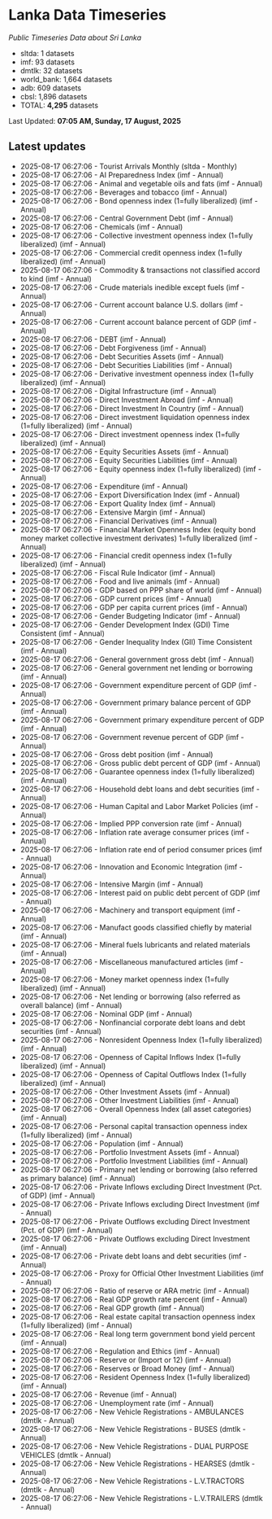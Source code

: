 # Lanka Data Timeseries
*Public Timeseries Data about Sri Lanka*

* sltda: 1 datasets
* imf: 93 datasets
* dmtlk: 32 datasets
* world_bank: 1,664 datasets
* adb: 609 datasets
* cbsl: 1,896 datasets
* TOTAL: **4,295** datasets

Last Updated: **07:05 AM, Sunday, 17 August, 2025**

## Latest updates

* 2025-08-17 06:27:06 - Tourist Arrivals Monthly (sltda - Monthly)
* 2025-08-17 06:27:06 - AI Preparedness Index (imf - Annual)
* 2025-08-17 06:27:06 - Animal and vegetable oils and fats (imf - Annual)
* 2025-08-17 06:27:06 - Beverages and tobacco (imf - Annual)
* 2025-08-17 06:27:06 - Bond openness index (1=fully liberalized) (imf - Annual)
* 2025-08-17 06:27:06 - Central Government Debt (imf - Annual)
* 2025-08-17 06:27:06 - Chemicals (imf - Annual)
* 2025-08-17 06:27:06 - Collective investment openness index (1=fully liberalized) (imf - Annual)
* 2025-08-17 06:27:06 - Commercial credit openness index (1=fully liberalized) (imf - Annual)
* 2025-08-17 06:27:06 - Commodity & transactions not classified accord to kind (imf - Annual)
* 2025-08-17 06:27:06 - Crude materials inedible except fuels (imf - Annual)
* 2025-08-17 06:27:06 - Current account balance U.S. dollars (imf - Annual)
* 2025-08-17 06:27:06 - Current account balance percent of GDP (imf - Annual)
* 2025-08-17 06:27:06 - DEBT (imf - Annual)
* 2025-08-17 06:27:06 - Debt Forgiveness (imf - Annual)
* 2025-08-17 06:27:06 - Debt Securities Assets (imf - Annual)
* 2025-08-17 06:27:06 - Debt Securities Liabilities (imf - Annual)
* 2025-08-17 06:27:06 - Derivative investment openness index (1=fully liberalized) (imf - Annual)
* 2025-08-17 06:27:06 - Digital Infrastructure (imf - Annual)
* 2025-08-17 06:27:06 - Direct Investment Abroad (imf - Annual)
* 2025-08-17 06:27:06 - Direct Investment In Country (imf - Annual)
* 2025-08-17 06:27:06 - Direct investment liquidation openness index (1=fully liberalized) (imf - Annual)
* 2025-08-17 06:27:06 - Direct investment openness index (1=fully liberalized) (imf - Annual)
* 2025-08-17 06:27:06 - Equity Securities Assets (imf - Annual)
* 2025-08-17 06:27:06 - Equity Securities Liabilities (imf - Annual)
* 2025-08-17 06:27:06 - Equity openness index (1=fully liberalized) (imf - Annual)
* 2025-08-17 06:27:06 - Expenditure (imf - Annual)
* 2025-08-17 06:27:06 - Export Diversification Index (imf - Annual)
* 2025-08-17 06:27:06 - Export Quality Index (imf - Annual)
* 2025-08-17 06:27:06 - Extensive Margin (imf - Annual)
* 2025-08-17 06:27:06 - Financial Derivatives (imf - Annual)
* 2025-08-17 06:27:06 - Financial Market Openness Index (equity bond money market collective investment derivates) 1=fully liberalized (imf - Annual)
* 2025-08-17 06:27:06 - Financial credit openness index (1=fully liberalized) (imf - Annual)
* 2025-08-17 06:27:06 - Fiscal Rule Indicator (imf - Annual)
* 2025-08-17 06:27:06 - Food and live animals (imf - Annual)
* 2025-08-17 06:27:06 - GDP based on PPP share of world (imf - Annual)
* 2025-08-17 06:27:06 - GDP current prices (imf - Annual)
* 2025-08-17 06:27:06 - GDP per capita current prices (imf - Annual)
* 2025-08-17 06:27:06 - Gender Budgeting Indicator (imf - Annual)
* 2025-08-17 06:27:06 - Gender Development Index (GDI) Time Consistent (imf - Annual)
* 2025-08-17 06:27:06 - Gender Inequality Index (GII) Time Consistent (imf - Annual)
* 2025-08-17 06:27:06 - General government gross debt (imf - Annual)
* 2025-08-17 06:27:06 - General government net lending or borrowing (imf - Annual)
* 2025-08-17 06:27:06 - Government expenditure percent of GDP (imf - Annual)
* 2025-08-17 06:27:06 - Government primary balance percent of GDP (imf - Annual)
* 2025-08-17 06:27:06 - Government primary expenditure percent of GDP (imf - Annual)
* 2025-08-17 06:27:06 - Government revenue percent of GDP (imf - Annual)
* 2025-08-17 06:27:06 - Gross debt position (imf - Annual)
* 2025-08-17 06:27:06 - Gross public debt percent of GDP (imf - Annual)
* 2025-08-17 06:27:06 - Guarantee openness index (1=fully liberalized) (imf - Annual)
* 2025-08-17 06:27:06 - Household debt loans and debt securities (imf - Annual)
* 2025-08-17 06:27:06 - Human Capital and Labor Market Policies (imf - Annual)
* 2025-08-17 06:27:06 - Implied PPP conversion rate (imf - Annual)
* 2025-08-17 06:27:06 - Inflation rate average consumer prices (imf - Annual)
* 2025-08-17 06:27:06 - Inflation rate end of period consumer prices (imf - Annual)
* 2025-08-17 06:27:06 - Innovation and Economic Integration (imf - Annual)
* 2025-08-17 06:27:06 - Intensive Margin (imf - Annual)
* 2025-08-17 06:27:06 - Interest paid on public debt percent of GDP (imf - Annual)
* 2025-08-17 06:27:06 - Machinery and transport equipment (imf - Annual)
* 2025-08-17 06:27:06 - Manufact goods classified chiefly by material (imf - Annual)
* 2025-08-17 06:27:06 - Mineral fuels lubricants and related materials (imf - Annual)
* 2025-08-17 06:27:06 - Miscellaneous manufactured articles (imf - Annual)
* 2025-08-17 06:27:06 - Money market openness index (1=fully liberalized) (imf - Annual)
* 2025-08-17 06:27:06 - Net lending or borrowing (also referred as overall balance) (imf - Annual)
* 2025-08-17 06:27:06 - Nominal GDP (imf - Annual)
* 2025-08-17 06:27:06 - Nonfinancial corporate debt loans and debt securities (imf - Annual)
* 2025-08-17 06:27:06 - Nonresident Openness Index (1=fully liberalized) (imf - Annual)
* 2025-08-17 06:27:06 - Openness of Capital Inflows Index (1=fully liberalized) (imf - Annual)
* 2025-08-17 06:27:06 - Openness of Capital Outflows Index (1=fully liberalized) (imf - Annual)
* 2025-08-17 06:27:06 - Other Investment Assets (imf - Annual)
* 2025-08-17 06:27:06 - Other Investment Liabilities (imf - Annual)
* 2025-08-17 06:27:06 - Overall Openness Index (all asset categories) (imf - Annual)
* 2025-08-17 06:27:06 - Personal capital transaction openness index (1=fully liberalized) (imf - Annual)
* 2025-08-17 06:27:06 - Population (imf - Annual)
* 2025-08-17 06:27:06 - Portfolio Investment Assets (imf - Annual)
* 2025-08-17 06:27:06 - Portfolio Investment Liabilities (imf - Annual)
* 2025-08-17 06:27:06 - Primary net lending or borrowing (also referred as primary balance) (imf - Annual)
* 2025-08-17 06:27:06 - Private Inflows excluding Direct Investment (Pct. of GDP) (imf - Annual)
* 2025-08-17 06:27:06 - Private Inflows excluding Direct Investment (imf - Annual)
* 2025-08-17 06:27:06 - Private Outflows excluding Direct Investment (Pct. of GDP) (imf - Annual)
* 2025-08-17 06:27:06 - Private Outflows excluding Direct Investment (imf - Annual)
* 2025-08-17 06:27:06 - Private debt loans and debt securities (imf - Annual)
* 2025-08-17 06:27:06 - Proxy for Official Other Investment Liabilities (imf - Annual)
* 2025-08-17 06:27:06 - Ratio of reserve or ARA metric (imf - Annual)
* 2025-08-17 06:27:06 - Real GDP growth rate percent (imf - Annual)
* 2025-08-17 06:27:06 - Real GDP growth (imf - Annual)
* 2025-08-17 06:27:06 - Real estate capital transaction openness index (1=fully liberalized) (imf - Annual)
* 2025-08-17 06:27:06 - Real long term government bond yield percent (imf - Annual)
* 2025-08-17 06:27:06 - Regulation and Ethics (imf - Annual)
* 2025-08-17 06:27:06 - Reserve or (Import or 12) (imf - Annual)
* 2025-08-17 06:27:06 - Reserves or Broad Money (imf - Annual)
* 2025-08-17 06:27:06 - Resident Openness Index (1=fully liberalized) (imf - Annual)
* 2025-08-17 06:27:06 - Revenue (imf - Annual)
* 2025-08-17 06:27:06 - Unemployment rate (imf - Annual)
* 2025-08-17 06:27:06 - New Vehicle Registrations - AMBULANCES (dmtlk - Annual)
* 2025-08-17 06:27:06 - New Vehicle Registrations - BUSES (dmtlk - Annual)
* 2025-08-17 06:27:06 - New Vehicle Registrations - DUAL PURPOSE VEHICLES (dmtlk - Annual)
* 2025-08-17 06:27:06 - New Vehicle Registrations - HEARSES (dmtlk - Annual)
* 2025-08-17 06:27:06 - New Vehicle Registrations - L.V.TRACTORS (dmtlk - Annual)
* 2025-08-17 06:27:06 - New Vehicle Registrations - L.V.TRAILERS (dmtlk - Annual)